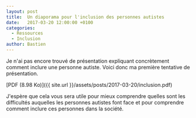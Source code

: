 ```yaml
---
layout: post
title:  Un diaporama pour l'inclusion des personnes autistes
date:   2017-03-20 12:00:00 +0100
categories:
  - Ressources
  - Inclusion
author: Bastien
---
```


Je n'ai pas encore trouvé de présentation expliquant concrètement 
comment inclure une personne autiste.
Voici donc ma première tentative de présentation.

[PDF (8.98 Ko)]({{ site.url }}/assets/posts/2017-03-20/inclusion.pdf)

J'espère que cela vous sera utile pour mieux comprendre quelles sont les difficultés auquelles les personnes autistes font face et pour comprendre comment inclure ces personnes dans la société.



